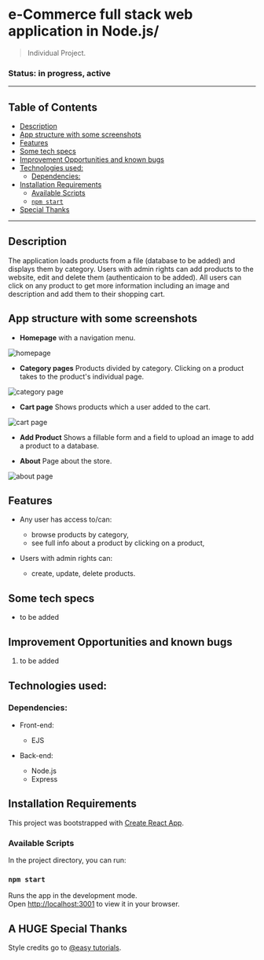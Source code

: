 # e-Commerce full stack web application in Node.js/

> Individual Project. 

### Status: in progress, active
___
## Table of Contents

  - [Description](#description)
  - [App structure with some screenshots](#app-structure-with-some-screenshots)
  - [Features](#features)
  - [Some tech specs](#some-tech-specs)
  - [Improvement Opportunities and known bugs](#improvement-opportunities-and-known-bugs)
  - [Technologies used:](#technologies-used)
    - [Dependencies:](#dependencies)
  - [Installation Requirements](#installation-requirements)
    - [Available Scripts](#available-scripts)
    - [`npm start`](#npm-start)
  - [Special Thanks](#special-thanks)

---
## Description 
The application loads products from a file (database to be added) and displays them by category. Users with admin rights can add products to the website, edit and delete them (authenticaion to be added). All users can click on any product to get more information including an image and description and add them to their shopping cart.

## App structure with some screenshots
- **Homepage** with a navigation menu.
  
![homepage]()

- **Category pages** Products divided by category. Clicking on a product takes to the product's individual page. 

![category page]()

- **Cart page** Shows products which a user added to the cart. 

![cart page]()

- **Add Product** Shows a fillable form and a field to upload an image to add a product to a database. 
   
- **About** Page about the store.

![about page]()

## Features

- Any user has access to/can:
  - browse products by category,
  - see full info about a product by clicking on a product,
  
- Users with admin rights can:
  - create, update, delete products.

## Some tech specs
- to be added
  

## Improvement Opportunities and known bugs
1. to be added


## Technologies used:

### Dependencies:
- Front-end:
  - EJS

- Back-end:
  - Node.js
  - Express

## Installation Requirements

This project was bootstrapped with [Create React App](https://github.com/facebook/create-react-app).

### Available Scripts

In the project directory, you can run:

### `npm start`

Runs the app in the development mode.\
Open [http://localhost:3001](http://localhost:3001) to view it in your browser.


## A HUGE Special Thanks
Style credits go to [@easy tutorials](https://www.youtube.com/channel/UCkjoHfkLEy7ZT4bA2myJ8xA). 




